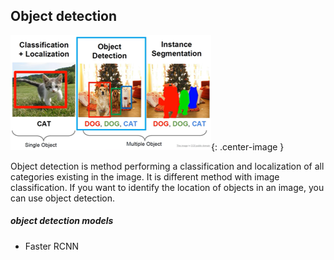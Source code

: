 ## Object detection

![01](https://github.com/Oh-Yoojin/Object-detection/blob/master/01.png){: .center-image }

Object detection is method performing a classification and localization of all categories existing in the image.
It is different method with image classification. If you want to identify the location of objects in an image, you can use object detection.

##### object detection models
* Faster RCNN
